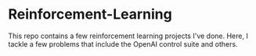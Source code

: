 # Reinforcement-Learning

This repo contains a few reinforcement learning projects I've done. Here, I tackle a few problems that include the OpenAI control suite and others.
